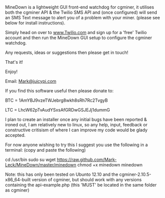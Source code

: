 MineDown is a lightweight GUI front-end watchdog for cgminer, it utilises both the cgminer API & the Twilio SMS API 
and (once configured) will send an SMS Text message to alert you of a problem with your miner. 
(please see below for install instructions).

Simply head on over to www.Twilio.com and sign up for a 'free' Twilio account and then run the 
MineDown GUI setup to configure the cgminer watchdog.

Any requests, ideas or suggestions then please get in touch!

That's it!

Enjoy!

Email: Mark@juicypi.com

If you find this software useful then please donate to:

BTC = 1AmYBJ9vzeTWJebrg8wkh8sRh7Rc2TvgyB

LTC = LhcW62pTvAudYSxsAfGRDwGSJEJj1dummG 

I plan to create an installer once any initial bugs have been reported & ironed out, I am relatively new to linux, 
so any help, input, feedback or constructive critisism of where I can improve my code would be glady accepted.

For now anyone wishing to try this I suggest you use the following in a terminal:
(copy and paste the following)

cd /usr/bin
sudo su
wget https://raw.github.com/Mark-Leck/MineDown/master/minedown
chmod +x minedown
minedown

Note: this has only been tested on Ubunto 12.10 and the cgminer-2.10.5-x86_64-built version of cgminer, 
but should work with any versions containing the api-example.php (this 'MUST' be located in the same folder as cgminer)


